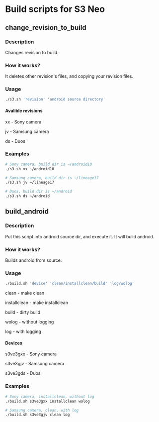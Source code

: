 # Build scripts for S3 Neo

## change_revision_to_build
### Description
Changes revision to build.
### How it works?
It deletes other revision's files, and copying your revision files.

### Usage
```bash
./s3.sh 'revision' 'android source directory'
```
#### Avalible revisions
xx - Sony camera

jv - Samsung camera

ds - Duos

### Examples
```bash
# Sony camera, build dir is ~/android10
./s3.sh xx ~/android10

# Samsung camera, build dir is ~/lineage17
./s3.sh jv ~/lineage17

# Duos, build dir is ~/android
./s3.sh ds ~/android
```

## build_android
### Description
Put this script into android source dir, and execute it. It will build android.
### How it works?
Builds android from source.

### Usage
```bash
./build.sh 'device' 'clean/installclean/build' 'log/wolog'
```
clean - make clean

installclean - make installclean

build - dirty build

wolog - without logging

log - with logging

#### Devices
s3ve3gxx - Sony camera

s3ve3gjv - Samsung camera

s3ve3gds - Duos

### Examples
```bash
# Sony camera, installclean, without log
./build.sh s3ve3gxx installclean wolog

# Samsung camera, clean, with log
./build.sh s3ve3gjv clean log
```
